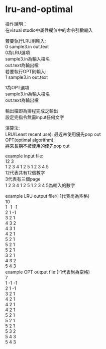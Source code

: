 # lru-and-optimal  
操作說明：  
在visual studio中屬性欄位中的命令引數輸入    

若要執行LRU則輸入:   
0 sample3.in out.text    
0為LRU選項      
sample3.in為輸入檔名    
out.text為輸出檔    
若要執行OPT則輸入:  
1 sample3.in out.text     

1為OPT選項    
sample3.in為輸入檔名    
out.text為輸出檔    

輸出檔即為排程完成之輸出    
設定完指令無需input任何文字      
 
演算法:    
LRU(Least recent use):
最近未使用優先pop out    
OPT(optimal algorithm):    
將來長期不被使用的優先pop out    

example input file:    
12 3    
1 2 3 4 1 2 5 1 2 3 4 5    
12代表共有12個數字    
3代表有三個page    
1 2 3 4 1 2 5 1 2 3 4 5為輸入的數字    

example LRU output file:(-1代表尚為空格)    
10    
1 -1 -1     
2 1 -1     
3 2 1     
4 3 2     
4 3 1     
4 2 1     
5 2 1     
5 2 1     
5 2 1     
3 2 1     
4 3 2     
5 4 3     
example OPT output file:(-1代表尚為空格)    
7    
1 -1 -1     
2 1 -1     
3 2 1     
4 2 1     
4 2 1     
4 2 1     
5 2 1     
5 2 1     
5 2 1     
5 3 2     
5 4 3     
5 4 3     

